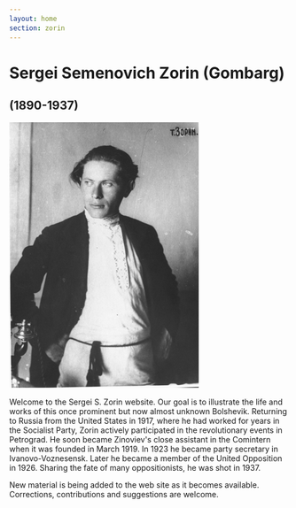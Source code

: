 ```yaml
---
layout: home
section: zorin
---
```


# Sergei Semenovich Zorin (Gombarg)
## (1890-1937)

![](Images/Photos/SSZ_Photo1_480.jpg "Zorin")

Welcome to the Sergei S. Zorin website. Our goal is to illustrate the life and works of this once prominent but now almost unknown Bolshevik.
Returning to Russia from the United States in 1917, where he had worked for years in the Socialist Party, Zorin actively participated in the
revolutionary events in Petrograd. He soon became Zinoviev's close assistant in the Comintern when it was founded in March 1919.
In 1923 he became party secretary in Ivanovo-Voznesensk. Later he became a member of the United Opposition in 1926.
Sharing the fate of many oppositionists, he was shot in 1937.

New material is being added to the web site as it becomes available. Corrections, contributions and suggestions are welcome.
